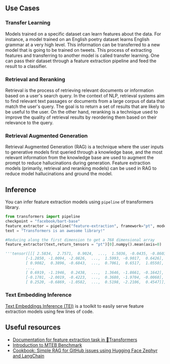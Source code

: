 ## Use Cases

### Transfer Learning

Models trained on a specific dataset can learn features about the data. For instance, a model trained on an English poetry dataset learns English grammar at a very high level. This information can be transferred to a new model that is going to be trained on tweets. This process of extracting features and transferring to another model is called transfer learning. One can pass their dataset through a feature extraction pipeline and feed the result to a classifier.

### Retrieval and Reranking

Retrieval is the process of retrieving relevant documents or information based on a user's search query. In the context of NLP, retrieval systems aim to find relevant text passages or documents from a large corpus of data that match the user's query. The goal is to return a set of results that are likely to be useful to the user. On the other hand, reranking is a technique used to improve the quality of retrieval results by reordering them based on their relevance to the query.

### Retrieval Augmented Generation

Retrieval Augmented Generation (RAG) is a technique where the user inputs to generative models first queried through a knowledge base, and the most relevant information from the knowledge base are used to augment the prompt to reduce hallucinations during generation. Feature extraction models (primarily, retrieval and reranking models) can be used in RAG to reduce model hallucinations and ground the model.

## Inference

You can infer feature extraction models using `pipeline` of transformers library.

```python
from transformers import pipeline
checkpoint = "facebook/bart-base"
feature_extractor = pipeline("feature-extraction", framework="pt", model=checkpoint)
text = "Transformers is an awesome library!"

#Reducing along the first dimension to get a 768 dimensional array
feature_extractor(text,return_tensors = "pt")[0].numpy().mean(axis=0)

'''tensor([[[ 2.5834,  2.7571,  0.9024,  ...,  1.5036, -0.0435, -0.8603],
         [-1.2850, -1.0094, -2.0826,  ...,  1.5993, -0.9017,  0.6426],
         [ 0.9082,  0.3896, -0.6843,  ...,  0.7061,  0.6517,  1.0550],
         ...,
         [ 0.6919, -1.1946,  0.2438,  ...,  1.3646, -1.8661, -0.1642],
         [-0.1701, -2.0019, -0.4223,  ...,  0.3680, -1.9704, -0.0068],
         [ 0.2520, -0.6869, -1.0582,  ...,  0.5198, -2.2106,  0.4547]]])'''
```

### Text Embedding Inference

[Text Embeddings Inference (TEI)](https://github.com/huggingface/text-embeddings-inference) is a toolkit to easily serve feature extraction models using few lines of code.

## Useful resources

- [Documentation for feature extraction task in 🤗Transformers](https://huggingface.co/docs/transformers/main_classes/feature_extractor)
- [Introduction to MTEB Benchmark](https://huggingface.co/blog/mteb)
- [Cookbook: Simple RAG for GitHub issues using Hugging Face Zephyr and LangChain](https://huggingface.co/learn/cookbook/rag_zephyr_langchain)
